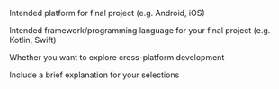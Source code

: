 Intended platform for final project (e.g. Android, iOS)

Intended framework/programming language for your final project (e.g. Kotlin, Swift)

Whether you want to explore cross-platform development

Include a brief explanation for your selections

